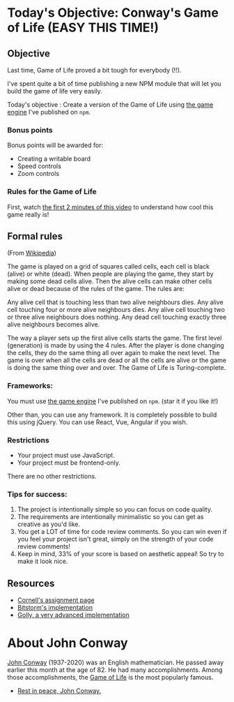 # Today's Objective: Conway's Game of Life (EASY THIS TIME!)

## Objective

Last time, Game of Life proved a bit tough for everybody (!!).

I've spent quite a bit of time publishing a new NPM module that will let you build the game of life very easily.

Today's objective : Create a version of the Game of Life using [the game engine][conways-game-engine] I've published on `npm`.

### Bonus points

Bonus points will be awarded for:
* Creating a writable board
* Speed controls
* Zoom controls

### Rules for the Game of Life

First, watch [the first 2 minutes of this video](https://www.youtube.com/watch?v=FWSR_7kZuYg) to understand how cool this game really is!

## Formal rules

(From [Wikipedia](https://simple.wikipedia.org/wiki/Conway%27s_Game_of_Life))

The game is played on a grid of squares called cells, each cell is black (alive) or white (dead). When people are playing the game, they start by making some dead cells alive. Then the alive cells can make other cells alive or dead because of the rules of the game. The rules are:

Any alive cell that is touching less than two alive neighbours dies.
Any alive cell touching four or more alive neighbours dies.
Any alive cell touching two or three alive neighbours does nothing.
Any dead cell touching exactly three alive neighbours becomes alive.

The way a player sets up the first alive cells starts the game. The first level (generation) is made by using the 4 rules. After the player is done changing the cells, they do the same thing all over again to make the next level. The game is over when all the cells are dead or all the cells are alive or the game is doing the same thing over and over. The Game of Life is Turing-complete.

### Frameworks:

You must use [the game engine][conways-game-engine] I've published on `npm`. (star it if you like it!)

Other than, you can use any framework. It is completely possible to build this using jQuery. You can use React, Vue, Angular if you wish.

### Restrictions

* Your project must use JavaScript.
* Your project must be frontend-only.

There are no other restrictions.

### Tips for success:

1. The project is intentionally simple so you can focus on code quality.
1. The requirements are intentionally minimalistic so you can get as creative as you'd like.
1. You get a LOT of time for code review comments. So you can win even if you feel your project isn't great, simply on the strength of your code review comments!
1. Keep in mind, 33% of your score is based on aesthetic appeal! So try to make it look nice.

## Resources

* [Cornell's assignment page](http://pi.math.cornell.edu/~lipa/mec/lesson6.html)
* [Bitstorm's implementation](https://bitstorm.org/gameoflife/)
* [Golly, a very advanced implementation](http://golly.sourceforge.net/webapp/golly.html)

# About John Conway

[John Conway](https://en.wikipedia.org/wiki/John_Horton_Conway) (1937-2020) was an English mathematician. He passed away earlier this month at the age of 82. He had many accomplishments. Among those accomplishments, the [Game of Life](https://simple.wikipedia.org/wiki/Conway%27s_Game_of_Life) is the most popularly famous. 

* [Rest in peace, John Conway.](https://xkcd.com/2293/)


<!-- Tip: Read the [Guidebook](https://mintbean.io/guidebook) for more info on how to get started and submit. -->

[conways-game-engine]: https://www.npmjs.com/package/@monarchwadia/conways-game-engine
